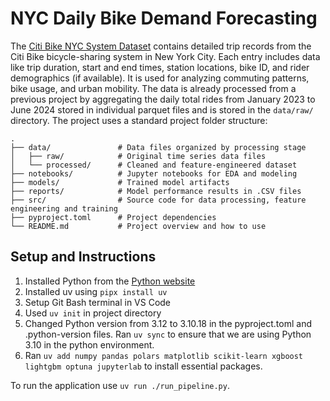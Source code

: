 # NYC Daily Bike Demand Forecasting
The [Citi Bike NYC System Dataset](https://citibikenyc.com/system-data)
 contains detailed trip records from the Citi Bike bicycle-sharing system in New York City. Each entry includes data like trip duration, start and end times, station locations, bike ID, and rider demographics (if available). It is used for analyzing commuting patterns, bike usage, and urban mobility. The data is already processed from a previous project by aggregating the daily total rides from January 2023 to June 2024 stored in individual parquet files and is stored in the `data/raw/` directory. The project uses a standard project folder structure:

```
.
├── data/               # Data files organized by processing stage
│   ├── raw/            # Original time series data files
│   └── processed/      # Cleaned and feature-engineered dataset
├── notebooks/          # Jupyter notebooks for EDA and modeling
├── models/             # Trained model artifacts
├── reports/            # Model performance results in .CSV files
├── src/                # Source code for data processing, feature engineering and training
├── pyproject.toml      # Project dependencies
└── README.md           # Project overview and how to use
```

## Setup and Instructions
1. Installed Python from the [Python website](https://www.python.org/) 
2. Installed uv using `pipx install uv`
3. Setup Git Bash terminal in VS Code
4. Used `uv init` in project directory
5. Changed Python version from 3.12 to 3.10.18 in the pyproject.toml and .python-version files. Ran `uv sync` to ensure that we are using Python 3.10 in the python environment.
6. Ran `uv add numpy pandas polars matplotlib scikit-learn xgboost lightgbm optuna jupyterlab` to install essential packages.

To run the application use `uv run ./run_pipeline.py`.